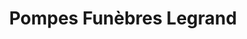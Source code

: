 ---
title: "Pompes Funèbres Legrand"
url: /sannerville/pompes-funebres-legrand/
shop: Bestattungen
---